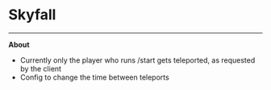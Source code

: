 # Skyfall

---

**About**
 * Currently only the player who runs /start gets teleported, as requested by the client
 * Config to change the time between teleports